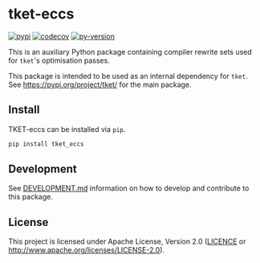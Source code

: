 # tket-eccs

[![pypi][]](https://pypi.org/project/tket-eccs/)
[![codecov][]](https://codecov.io/gh/CQCL/tket2)
[![py-version][]](https://pypi.org/project/tket--eccs/)

  [codecov]: https://img.shields.io/codecov/c/gh/CQCL/tket2?logo=codecov
  [py-version]: https://img.shields.io/pypi/pyversions/tket-eccs
  [pypi]: https://img.shields.io/pypi/v/tket-eccs

This is an auxiliary Python package containing compiler rewrite sets used for `tket`'s optimisation passes.

This package is intended to be used as an internal dependency for `tket`.
See https://pypi.org/project/tket/ for the main package.


## Install

TKET-eccs can be installed via `pip`.

```sh
pip install tket_eccs
```

## Development

See [DEVELOPMENT.md] information on how to develop and contribute to this package.

  [DEVELOPMENT.md]: https://github.com/CQCL/tket2/blob/main/DEVELOPMENT.md


## License

This project is licensed under Apache License, Version 2.0 ([LICENCE][] or http://www.apache.org/licenses/LICENSE-2.0).

  [LICENCE]: https://github.com/CQCL/tket2/blob/main/LICENCE
